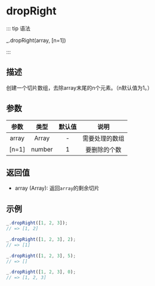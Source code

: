 # dropRight

::: tip 语法

_.dropRight(array, [n=1])

:::

## 描述

创建一个切片数组，去除array末尾的n个元素。（n默认值为1。）

## 参数

|     参数     |   类型   | 默认值 |      说明      |
| :----------: | :------: | :----: | :------------: |
|    array     |  Array   |   -    | 需要处理的数组 |
|   [n=1]   | number |   1    |   要删除的个数   |

## 返回值

+ array (Array): 返回`array`的剩余切片

## 示例

```js
_.dropRight([1, 2, 3]);
// => [1, 2]

_.dropRight([1, 2, 3], 2);
// => [1]

_.dropRight([1, 2, 3], 5);
// => []

_.dropRight([1, 2, 3], 0);
// => [1, 2, 3]
```
